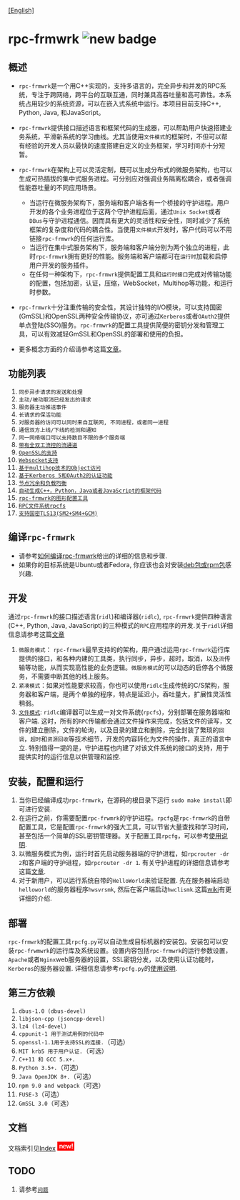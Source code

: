 [[English]](./README.md)
# rpc-frmwrk ![new badge](https://img.shields.io/badge/RPC-C%2B%2B%2CPython%2CJava%2CJS(0.8.0)-green)


## 概述
* `rpc-frmwrk`是一个用C++实现的，支持多语言的，完全异步和并发的RPC系统，专注于跨网络，跨平台的互联互通，同时兼具高吞吐量和高可靠性。本系统占用较少的系统资源，可以在嵌入式系统中运行。本项目目前支持C++, Python, Java, 和JavaScript。

* `rpc-frmwrk`提供接口描述语言和框架代码的生成器，可以帮助用户快速搭建业务系统，平滑新系统的学习曲线。尤其当使用`文件模式`的框架时，不但可以帮有经验的开发人员以最快的速度搭建自定义的业务框架，学习时间亦十分短暂。

* `rpc-frmwrk`在架构上可以灵活定制，既可以生成分布式的微服务架构，也可以生成可热插拔的集中式服务进程。可分别应对强调业务隔离松耦合，或者强调性能吞吐量的不同应用场景。
  * 当运行在微服务架构下，服务端和客户端各有一个桥接的守护进程。用户开发的各个业务进程位于这两个守护进程后面，通过`Unix Socket`或者`DBus`与守护进程通信。因而具有更大的灵活性和安全性，同时减少了系统框架的复杂度和代码的耦合性。当使用`文件模式`开发时，客户代码可以不用链接`rpc-frmwrk`的任何运行库。
  * 当运行在集中式服务架构下，服务端和客户端分别为两个独立的进程，此时`rpc-frmwrk`拥有更好的性能。服务端和客户端都可在`运行时`加载和启停用户开发的服务插件。
  * 在任何一种架构下，`rpc-frmwrk`提供配置工具和`运行时接口`完成对传输功能的配置，包括加密，认证，压缩，WebSocket，Multihop等功能，和运行时参数。
* `rpc-frmwrk`十分注重传输的安全性，其设计独特的I/O模块，可以支持国密(GmSSL)和OpenSSL两种安全传输协议，亦可通过`Kerberos`或者`OAuth2`提供单点登陆(SSO)服务。`rpc-frmwrk`的配置工具提供简便的密钥分发和管理工具，可以有效减轻GmSSL和OpenSSL的部署和使用的负担。
* 更多概念方面的介绍请参考这篇[文章](./Concept_cn.md)。

## 功能列表   
1. `同步异步请求的发送和处理`   
2. `主动/被动取消已经发出的请求`   
3. `服务器主动推送事件`   
4. `长请求的保活功能`   
5. `对服务器的访问可以同时来自互联网, 不同进程，或者同一进程` 
6. `通信双方上线/下线的检测和通知`
7. `同一网络端口可以支持数目不限的多个服务端`
8. [`带有全双工流控的流通道`](./Concept_cn.md#流Streaming)
9. [`OpenSSL的支持`](./rpc/sslport/Readme.md)
10. [`Websocket支持`](./rpc/wsport/Readme.md)
11. [`基于multihop技术的Object访问`](https://github.com/zhiming99/rpc-frmwrk/wiki/Introduction-of-Multihop-support)
12. [`基于Kerberos 5和OAuth2的认证功能`](./rpc/security/README_cn.md)
13. [`节点冗余和负载均衡`](./Concept_cn.md#负载均衡)
14. [`自动生成C++，Python，Java或者JavaScript的框架代码`](./ridl/README_cn.md)
15. [`rpc-frmwrk的图形配置工具`](./tools/README_cn.md)
16. [`RPC文件系统rpcfs`](./fuse/README.md)
17.  [`支持国密TLS13(SM2+SM4+GCM)`](./rpc/gmsslport/README_cn.md)

## 编译`rpc-frmwrk`   
* 请参考[如何编译rpc-frmwrk](https://github.com/zhiming99/rpc-frmwrk/wiki/%E5%A6%82%E4%BD%95%E7%BC%96%E8%AF%91rpc%E2%80%90frmwrk)给出的详细的信息和步骤.   
* 如果你的目标系统是Ubuntu或者Fedora, 你应该也会对安装[deb包或rpm包](https://github.com/zhiming99/rpc-frmwrk/releases/tag/0.7.0)感兴趣.

## 开发
通过`rpc-frmwrk`的接口描述语言(`ridl`)和编译器(`ridlc`), `rpc-frmwrk`提供四种语言(C++, Python, Java, JavaScript)的三种模式的`RPC`应用程序的开发.关于`ridl`详细信息请参考这篇[文章](./ridl/README_cn.md)
1. `微服务模式`： `rpc-frmwrk`最早支持的的架构，用户通过运用`rpc-frmwrk`运行库提供的接口，和各种内建的工具类，执行同步，异步，超时，取消，以及`流`传输等功能，从而实现高性能的业务逻辑。`微服务模式`的可以动态的启停各个微服务，不需要中断其他的线上服务。
2. `紧凑模式`：如果对性能要求较高，你也可以使用`ridlc`生成传统的C/S架构，服务器和客户端，是两个单独的程序，特点是延迟小，吞吐量大，扩展性灵活性稍弱。
3. [`文件模式`](./fuse/README.md#the-introduction-to-fuse-integration-and-the-rpcfs-filesystem): `ridlc`编译器可以生成一对文件系统(`rpcfs`)，分别部署在服务器端和客户端. 这时，所有的`RPC`传输都会通过文件操作来完成，包括文件的读写，文件的建立删除，文件的轮询，以及目录的建立和删除，完全封装了繁琐的`回调`，`超时`和`资源回收`等技术细节，开发的内容转化为文件的操作，真正的语言中立. 特别值得一提的是，守护进程也内建了对该文件系统的接口的支持，用于提供实时的运行信息以供管理和监控.

## 安装，配置和运行
1. 当你已经编译成功`rpc-frmwrk`，在源码的根目录下运行 `sudo make install`即可进行安装.
2. 在运行之前，你需要配置`rpc-frwmrk`的守护进程。`rpcfg`是`rpc-frmwrk`的自带配置工具，它是配置`rpc-frmwrk`的强大工具，可以节省大量查找和学习时间，甚至包括一个简单的SSL密钥管理器。关于配置工具`rpcfg`，可以参考[使用说明](./tools/README_cn.md).
3. 以微服务模式为例，运行时首先启动服务器端的守护进程，如`rpcrouter -dr 2`和客户端的守护进程，如`rpcrouter -dr 1`.  有关守护进程的详细信息请参考这篇[文章](./rpc/router/README_cn.md).
4. 对于新用户，可以运行系统自带的`HelloWorld`来验证配置. 先在服务器端启动`helloworld`的服务器程序`hwsvrsmk`, 然后在客户端启动`hwclismk`.这篇[wiki](https://github.com/zhiming99/rpc-frmwrk/wiki/How-to-get-Helloworld-run%3F)有更详细的介绍.

## 部署
`rpc-frmwrk`的配置工具`rpcfg.py`可以自动生成目标机器的安装包。安装包可以安装`rpc-frwmwrk`的运行库及系统设置。设置内容包括`rpc-frmwrk`的运行参数设置，`Apache`或者`Nginx`web服务器的设置，SSL密钥分发，以及使用认证功能时，`Kerberos`的服务器设置. 详细信息请参考`rpcfg.py`的[使用说明](./tools/README_cn.md). 

## 第三方依赖  
1. `dbus-1.0 (dbus-devel)`
2. `libjson-cpp (jsoncpp-devel)` 
3. `lz4 (lz4-devel)`   
4. `cppunit-1 用于测试用例的代码中`   
5. `openssl-1.1用于支持SSL的连接.`（可选）
6. `MIT krb5 用于用户认证.`（可选）
7. `C++11 和 GCC 5.x+.`
8. `Python 3.5+.`（可选）
9. `Java OpenJDK 8+.`（可选）
10. `npm 9.0 and webpack`（可选）
11. `FUSE-3`（可选）
12. `GmSSL 3.0`（可选）
## 文档
  文档索引见[Index](./docs/index_cn.md) ![new](./pics/new.png)
## TODO
1. 请参考[`问题`](https://github.com/zhiming99/rpc-frmwrk/issues)
